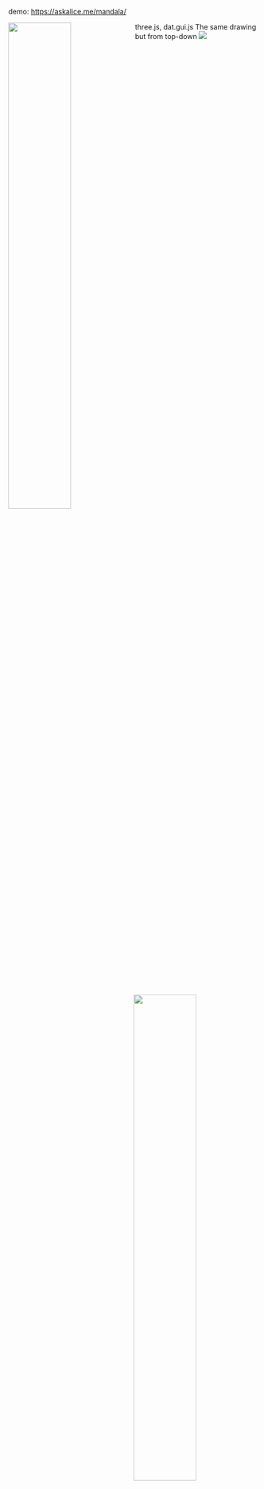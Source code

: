 demo: https://askalice.me/mandala/

three.js, dat.gui.js
<img src="http://in4.us/w3Ml.png"  width="50%" align="left"/>
The same drawing but from top-down
<img src="http://in4.us/JNA.png"  width="50%" align="right"/>
<img src="http://in4.us/d6Oz.png" />
